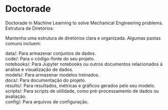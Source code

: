 # Doctorade
Doctorade in Machine Learning to solve Mechanical Engineering problems.
Estrutura de Diretórios:

Mantenha uma estrutura de diretórios clara e organizada. Algumas pastas comuns incluem:

data/: Para armazenar conjuntos de dados.<br>
code/: Para o código-fonte do seu projeto.<br>
notebooks/: Para Jupyter notebooks ou outros documentos relacionados à análise e visualização de dados.<br>
models/: Para armazenar modelos treinados.<br>
docs/: Para documentação do projeto.<br>
results/: Para resultados, métricas e gráficos gerados pelo seu modelo.<br>
scripts/: Para scripts de utilidade, como pré-processamento de dados ou avaliação.<br>
config/: Para arquivos de configuração.<br>
